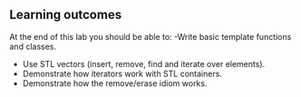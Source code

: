 ## Learning outcomes
At the end of this lab you should be able to:
-Write basic template functions and classes.
- Use STL vectors (insert, remove, find and iterate over elements).
- Demonstrate how iterators work with STL containers.
- Demonstrate how the remove/erase idiom works. 